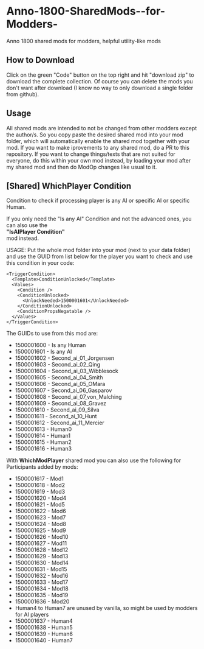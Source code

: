 # Anno-1800-SharedMods--for-Modders-
 Anno 1800 shared mods for modders, helpful utility-like mods

How to Download  
-
Click on the green "Code" button on the top right and hit "download zip" to download the complete collection. Of course you can delete the mods you don't want after download (I know no way to only download a single folder from github).

Usage  
-
All shared mods are intended to not be changed from other modders except the author/s. So you copy paste the desired shared mod into your mod folder, which will automatically enable the shared mod together with your mod. If you want to make iprovements to any shared mod, do a PR to this repository. If you want to change things/texts that are not suited for everyone, do this within your own mod instead, by loading your mod after my shared mod and then do ModOp changes like usual to it.

[Shared] WhichPlayer Condition
-
Condition to check if processing player is any AI or specific AI or specific Human.

If you only need the "Is any AI" Condition and not the advanced ones, you can also use the 
<br>**"IsAIPlayer Condition"**<br>
mod instead.

USAGE: 
  Put the whole mod folder into your mod (next to your data folder) and use the GUID from list below for the player you want to check and use this condition in your code:
  ```
 <TriggerCondition>
    <Template>ConditionUnlocked</Template>
    <Values>
      <Condition />
      <ConditionUnlocked>
        <UnlockNeeded>1500001601</UnlockNeeded>
      </ConditionUnlocked>
      <ConditionPropsNegatable />
    </Values>
  </TriggerCondition>
  ```
  The GUIDs to use from this mod are:
  - 1500001600 - Is any Human
  - 1500001601 - Is any AI
  - 1500001602 - Second_ai_01_Jorgensen
  - 1500001603 - Second_ai_02_Qing
  - 1500001604 - Second_ai_03_Wibblesock
  - 1500001605 - Second_ai_04_Smith
  - 1500001606 - Second_ai_05_OMara
  - 1500001607 - Second_ai_06_Gasparov
  - 1500001608 - Second_ai_07_von_Malching
  - 1500001609 - Second_ai_08_Gravez
  - 1500001610 - Second_ai_09_Silva
  - 1500001611 - Second_ai_10_Hunt
  - 1500001612 - Second_ai_11_Mercier
  - 1500001613 - Human0
  - 1500001614 - Human1
  - 1500001615 - Human2
  - 1500001616 - Human3

With **WhichModPlayer** shared mod you can also use the following for Participants added by mods:
  - 1500001617 - Mod1
  - 1500001618 - Mod2
  - 1500001619 - Mod3
  - 1500001620 - Mod4
  - 1500001621 - Mod5 
  - 1500001622 - Mod6 
  - 1500001623 - Mod7 
  - 1500001624 - Mod8 
  - 1500001625 - Mod9 
  - 1500001626 - Mod10
  - 1500001627 - Mod11
  - 1500001628 - Mod12
  - 1500001629 - Mod13
  - 1500001630 - Mod14
  - 1500001631 - Mod15
  - 1500001632 - Mod16
  - 1500001633 - Mod17
  - 1500001634 - Mod18
  - 1500001635 - Mod19
  - 1500001636 - Mod20
  - Human4 to Human7 are unused by vanilla, so might be used by modders for AI players
  - 1500001637 - Human4
  - 1500001638 - Human5
  - 1500001639 - Human6
  - 1500001640 - Human7
